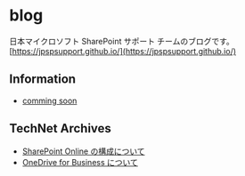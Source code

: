 # blog
日本マイクロソフト SharePoint サポート チームのブログです。
[https://jpspsupport.github.io/](https://jpspsupport.github.io/)

## Information
- [comming soon](./information/)

## TechNet Archives
- [SharePoint Online の構成について](./archive/sharepoint-online/spo.md)
- [OneDrive for Business について](./archive/onedrive-for-business/od.md)

